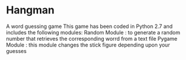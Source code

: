 # Hangman
A word guessing game
This game has been coded in Python 2.7 and includes the following modules:
Random Module : to generate a random number that retrieves the corresponding worrd from a text file
Pygame Module : this module changes the stick figure depending upon your guesses
